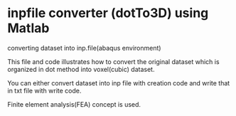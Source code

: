 # inpfile converter (dotTo3D) using Matlab
converting dataset into inp.file(abaqus environment)

This file and code illustrates how to convert the original dataset which is organized in dot method into voxel(cubic) dataset.

You can either convert dataset into inp file with creation code and write that in txt file with write code.

Finite element analysis(FEA) concept is used. 


